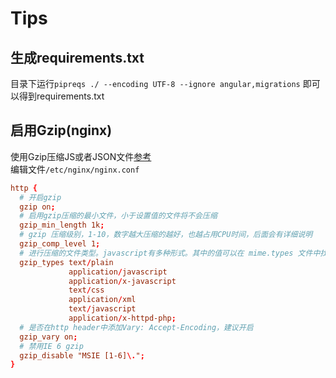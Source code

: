 # Tips
## 生成requirements.txt
目录下运行`pipreqs ./ --encoding UTF-8 --ignore angular,migrations`
即可以得到requirements.txt

## 启用Gzip(nginx)
使用Gzip压缩JS或者JSON文件[参考](https://www.darrenfang.com/2015/01/setting-up-http-cache-and-gzip-with-nginx/)  
编辑文件`/etc/nginx/nginx.conf`
```conf
http {
  # 开启gzip
  gzip on;
  # 启用gzip压缩的最小文件，小于设置值的文件将不会压缩
  gzip_min_length 1k;
  # gzip 压缩级别，1-10，数字越大压缩的越好，也越占用CPU时间，后面会有详细说明
  gzip_comp_level 1;
  # 进行压缩的文件类型。javascript有多种形式。其中的值可以在 mime.types 文件中找到。
  gzip_types text/plain
             application/javascript
             application/x-javascript
             text/css
             application/xml
             text/javascript
             application/x-httpd-php;
  # 是否在http header中添加Vary: Accept-Encoding，建议开启
  gzip_vary on;
  # 禁用IE 6 gzip
  gzip_disable "MSIE [1-6]\.";
}
```
